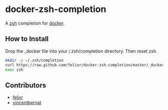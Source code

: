 docker-zsh-completion
=====================

A [zsh](http://zsh.org) completion for [docker](http://docker.io).

How to Install
--------------

Drop the _docker file into your /.zsh/completion directory.
Then reset zsh.

```sh
mkdir -p ~/.zsh/completion
curl https://raw.github.com/felixr/docker-zsh-completion/master/_docker >  ~/.zsh/completion/_docker
exec zsh
```

Contributors
------------

* [felixr](http://github.com/felixr)
* [vincentbernat](http://github.com/vincentbernat)

